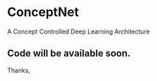 # ConceptNet
A Concept Controlled Deep Learning Architecture

## Code will be available soon.
Thanks,
